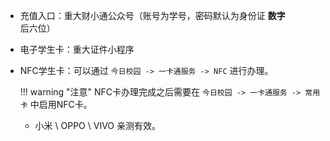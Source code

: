 - 充值入口：重大财小通公众号（账号为学号，密码默认为身份证 **数字** 后六位）  
- 电子学生卡：重大证件小程序  
- NFC学生卡：可以通过 `今日校园 -> 一卡通服务 -> NFC` 进行办理。  

    !!! warning "注意"
        NFC卡办理完成之后需要在 `今日校园 -> 一卡通服务 -> 常用卡` 中启用NFC卡。  
        
    - 小米 \ OPPO \ VIVO 亲测有效。  